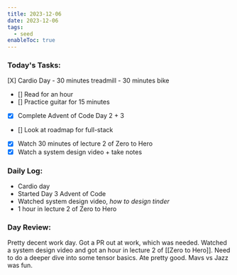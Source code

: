 ```yaml
---
title: 2023-12-06
date: 2023-12-06
tags:
  - seed
enableToc: true
---
```

### Today's Tasks:
[X] Cardio Day
	- 30 minutes treadmill
	- 30 minutes bike
- [] Read for an hour
- [] Practice guitar for 15 minutes
- [X] Complete Advent of Code Day 2 + 3
- [] Look at roadmap for full-stack
- [X] Watch 30 minutes of lecture 2 of Zero to Hero
- [X] Watch a system design video + take notes
### Daily Log:
- Cardio day
- Started Day 3 Advent of Code
- Watched system design video, *how to design tinder* 
- 1 hour in lecture 2 of Zero to Hero
### Day Review:
Pretty decent work day. Got a PR out at work, which was needed. Watched a system design video and got an hour in lecture 2 of [[Zero to Hero]]. Need to do a deeper dive into some tensor basics. Ate pretty good. Mavs vs Jazz was fun. 